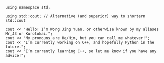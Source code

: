     using namespace std;
    
    using std::cout; // Alternative (and superior) way to shortern std::cout
    
    cout << "Hello! I’m Wong Jing Yuan, or otherwise known by my aliases Mr_J3 or Kurotokai.";
    cout << "My pronouns are He/Him, but you can call me whatever!";
    cout << "I’m currently working on C++, and hopefully Python in the future.";
    cout << "I’m currently learning C++, so let me know if you have any advice!";

